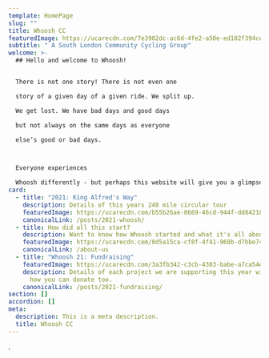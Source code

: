 ```yaml
---
template: HomePage
slug: ""
title: Whoosh CC
featuredImage: https://ucarecdn.com/7e3902dc-ac6d-4fe2-a50e-ed102f394cee/
subtitle: " A South London Community Cycling Group"
welcome: >-
  ## Hello and welcome to Whoosh!


  There is not one story! There is not even one

  story of a given day of a given ride. We split up.

  We get lost. We have bad days and good days

  but not always on the same days as everyone

  else’s good or bad days.   



  Everyone experiences

  Whoosh differently - but perhaps this website will give you a glimpse of what Whoosh is all about.
card:
  - title: "2021: King Alfred's Way"
    description: Details of this years 248 mile circular tour
    featuredImage: https://ucarecdn.com/b55b26ae-8669-46cd-944f-dd84218e39dc/
    canonicalLink: /posts/2021-whoosh/
  - title: How did all this start?
    description: Want to know how Whoosh started and what it's all about?
    featuredImage: https://ucarecdn.com/0d5a15ca-cf8f-4f41-968b-d7bbe74cdfee/
    canonicalLink: /about-us
  - title: "Whoosh 21: Fundraising"
    featuredImage: https://ucarecdn.com/3a3fb342-c3cb-4303-babe-a7ca54e84541/
    description: Details of each project we are supporting this year with links to
      how you can donate too.
    canonicalLink: /posts/2021-fundraising/
section: []
accordion: []
meta:
  description: This is a meta description.
  title: Whoosh CC
---
```

.